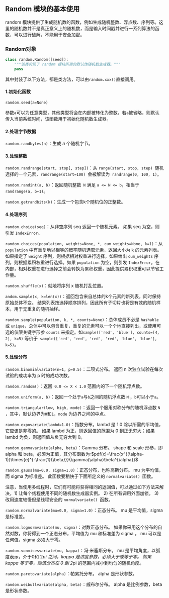 ## Random 模块的基本使用



random 模块提供了生成随机数的函数，例如生成随机整数、浮点数、序列等。这里的随机数并不是真正意义上的随机数，而是输入时间戳并进行一系列算法的函数，可以进行破解，不能用于安全加密。

### Random对象

```python
class random.Random([seed]):
    """该类实现了 random 模块所用的默认伪随机数生成器。"""
    pass
```

其中封装了以下方法，都是类方法，可以由`random.xxx()`直接调用。

#### 1.初始化函数

`random.seed(a=None)`

参数`a`可以为任意类型，其他类型将会在内部被转化为整数，若`a`被省略，则默认传入当前系统时间，该函数用于初始化随机数生成器。

#### 2.处理字节数据

`random.randbytes(n)`：生成 *n* 个随机字节。

#### 3.处理整数

`random.randrange(start, stop[, step])`：从 `range(start, stop, step) `随机选择的一个元素，`randrange(start=100) `会被解读为` randrange(0, 100, 1)`。

`random.randint(a, b)`：返回随机整数` N` 满足 `a <= N <= b`，相当于 `randrange(a, b+1)`。

`random.getrandbits(k)`：生成一个包含k个随机位的正整数。

#### 4.处理序列

`random.choice(seq)`：从非空序列 seq 返回一个随机元素。 如果 seq 为空，则引发 `IndexError`。

`random.choices(population, weights=None, *, cum_weights=None, k=1)`：从 `population` 中有重复地以相等的概率随机选取元素，返回大小为 k 的元素列表。 如果指定了 `weight` 序列，则根据相对权重进行选择，如果给出 `cum_weights` 序列，则根据累积权重进行选择。如果 `population` 为空，则引发 `IndexError`。在内部，相对权重在进行选择之前会转换为累积权重，因此提供累积权重可以节省工作量。

`random.shuffle(x)`：就地将序列 x 随机打乱位置。

`andom.sample(x, k=len(x))`：返回包含来自总体的k个元素的新列表，同时保持原始总体不变。 结果列表按选择顺序排列，因此所有子切片也将是有效的随机样本，用于无重复的随机抽样。

`random.sample(population, k, *, counts=None)`：总体成员不必是 `hashable` 或 `unique`，总体中可以包含重复，重复的元素可以一个个地直接列出，或使用可选的仅限关键字形参 `counts` 来指定。如`sample(['red', 'blue'], counts=[4, 2], k=5)` 等价于` sample(['red', 'red', 'red', 'red', 'blue', 'blue'], k=5)`。

#### 5.处理分布

`random.binomialvariate(n=1, p=0.5)`：二项式分布。 返回 n 次独立试验在每次试验的成功率为 p 时的成功次数。

`random.random()`：返回` 0.0 <= X < 1.0` 范围内的下一个随机浮点数。

`random.uniform(a, b)`：返回一个处于`a`与`b`之间的随机浮点数 `N` ，`b`可以小于`a`。

`random.triangular(low, high, mode)`：返回一个服用对称分布的随机浮点数 `N` ，其中，默认边界为`0`和`1`，`mode` 为边界之间的中点。

`random.expovariate(lambd=1.0)`：指数分布。lambd 是 1.0 除以所需的平均值，它应该是非零的。 如果 lambd 为正，则返回值的范围为 0 到正无穷大；如果 lambd 为负，则返回值从负无穷大到 0。

`random.gammavariate(alpha, beta)`：Gamma 分布。 shape 和 scale 形参，即 alpha 和 beta，必须为正值，其分布函数为:$pdf(x)=\frac{x^{(\alpha-1)}\times{e}^{-\frac{1}{\beta}}}{\gamma(\alpha)\beta^{\alpha}}$

`random.gauss(mu=0.0, sigma=1.0)`：正态分布，也称高斯分布。 mu 为平均值，而 sigma 为标准差。 此函数要稍快于下面所定义的 `normalvariate() `函数。

注意，当使用多线程时，它们有可能将获得相同的返回值，可以通过如下方法来解决，1) 让每个线程使用不同的随机数生成器实例。 2) 在所有调用外面加锁。 3) 改用速度较慢但是线程安全的 `normalvariate() `函数。

`random.normalvariate(mu=0.0, sigma=1.0)`：正态分布。 mu 是平均值，sigma 是标准差。

`random.lognormvariate(mu, sigma)`：对数正态分布。 如果你采用这个分布的自然对数，你将得到一个正态分布，平均值为 mu 和标准差为 sigma 。 mu 可以是任何值，sigma 必须大于零。

`random.vonmisesvariate(mu, kappa)`：冯·米塞斯分布。 mu 是平均角度，以弧度表示，介于0和 2*pi 之间，kappa 是浓度参数，必须大于或等于零。 如果 kappa 等于零，则该分布在 0 到 2*pi 的范围内减小到均匀的随机角度。

`random.paretovariate(alpha)`：帕累托分布。 alpha 是形状参数。

`random.weibullvariate(alpha, beta)`：威布尔分布。 alpha 是比例参数，beta 是形状参数。


